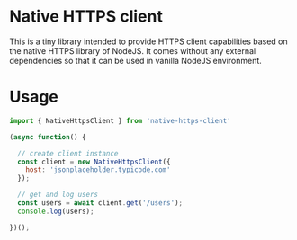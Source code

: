 # Native HTTPS client

This is a tiny library intended to provide HTTPS client capabilities
based on the native HTTPS library of NodeJS. It comes without any
external dependencies so that it can be used in vanilla NodeJS environment.

# Usage

```javascript
import { NativeHttpsClient } from 'native-https-client'

(async function() {

  // create client instance
  const client = new NativeHttpsClient({
    host: 'jsonplaceholder.typicode.com'
  });

  // get and log users
  const users = await client.get('/users');
  console.log(users);

})();

```
